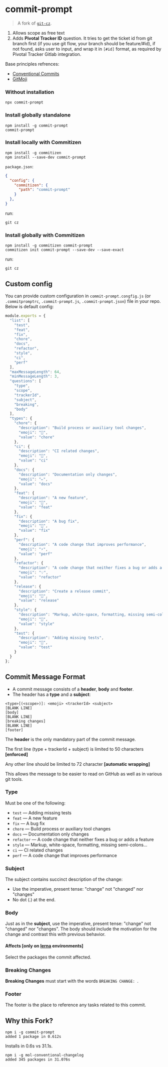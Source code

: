 # commit-prompt

> A fork of [`git-cz`](https://github.com/streamich/git-cz). 

1) Allows scope as free text
2) Adds **Pivotal Tracker ID** question. It tries to get the ticket id from git branch first (if you use git flow, your branch should be feature/#id), if not found, asks user to input, and wrap it in `[#id]` format, as required by Pivotal Tracker Gitlab integration.

Base principles refrences:

- [Conventional Commits](https://www.conventionalcommits.org/en/v1.0.0-beta.2/)
- [GitMoji](https://gitmoji.carloscuesta.me/)

### Without installation

```shell
npx commit-prompt
```

### Install globally standalone

```shell
npm install -g commit-prompt
commit-prompt
```

### Install locally with Commitizen

```shell
npm install -g commitizen
npm install --save-dev commit-prompt
```

`package.json`:

```json
{
  "config": {
    "commitizen": {
      "path": "commit-prompt"
    }
  },
}
```

run:

```shell
git cz
```

### Install globally with Commitizen

```shell
npm install -g commitizen commit-prompt
commitizen init commit-prompt --save-dev --save-exact
```

run:

```shell
git cz
```

## Custom config

You can provide custom configuration in `commit-prompt.congfig.js` (or `.commitpromptrc`, `.commit-prompt.js`, `.commit-prompt.json`) file
in your repo. Below is default config:

```js
module.exports = {
  "list": [
    "test",
    "feat",
    "fix",
    "chore",
    "docs",
    "refactor",
    "style",
    "ci",
    "perf"
  ],
  "maxMessageLength": 64,
  "minMessageLength": 3,
  "questions": [
    "type",
    "scope",
    "trackerId",
    "subject",
    "breaking",
    "body"
  ],
  "types": {
    "chore": {
      "description": "Build process or auxiliary tool changes",
      "emoji": "🤖",
      "value": "chore"
    },
    "ci": {
      "description": "CI related changes",
      "emoji": "🎡",
      "value": "ci"
    },
    "docs": {
      "description": "Documentation only changes",
      "emoji": "✏️",
      "value": "docs"
    },
    "feat": {
      "description": "A new feature",
      "emoji": "🎸",
      "value": "feat"
    },
    "fix": {
      "description": "A bug fix",
      "emoji": "🐛",
      "value": "fix"
    },
    "perf": {
      "description": "A code change that improves performance",
      "emoji": "⚡️",
      "value": "perf"
    },
    "refactor": {
      "description": "A code change that neither fixes a bug or adds a feature",
      "emoji": "💡",
      "value": "refactor"
    },
    "release": {
      "description": "Create a release commit",
      "emoji": "🏹",
      "value": "release"
    },
    "style": {
      "description": "Markup, white-space, formatting, missing semi-colons...",
      "emoji": "💄",
      "value": "style"
    },
    "test": {
      "description": "Adding missing tests",
      "emoji": "💍",
      "value": "test"
    }
  }
};
```

## Commit Message Format

* A commit message consists of a **header**, **body** and **footer**.
* The header has a **type** and a **subject**:

```
<type>[(<scope>)]: <emoji> <trackerId> <subject>
[BLANK LINE]
[body]
[BLANK LINE]
[breaking changes]
[BLANK LINE]
[footer]
```

The **header** is the only mandatory part of the commit message.

The first line (type + trackerId + subject) is limited to 50 characters **[enforced]**

Any other line should be limited to 72 character **[automatic wrapping]**

This allows the message to be easier to read on GitHub as well as in various git tools.

### Type

Must be one of the following:

- `test` &mdash; Adding missing tests
- `feat` &mdash; A new feature
- `fix` &mdash; A bug fix
- `chore` &mdash; Build process or auxiliary tool changes
- `docs` &mdash; Documentation only changes
- `refactor` &mdash; A code change that neither fixes a bug or adds a feature
- `style` &mdash; Markup, white-space, formatting, missing semi-colons...
- `ci` &mdash; CI related changes
- `perf` &mdash; A code change that improves performance


### Subject

The subject contains succinct description of the change:

* Use the imperative, present tense: "change" not "changed" nor "changes"
* No dot (.) at the end.

### Body

Just as in the **subject**, use the imperative, present tense: "change" not "changed" nor "changes".
The body should include the motivation for the change and contrast this with previous behavior.

#### Affects [only on [lerna](https://lernajs.io/) environments]

Select the packages the commit affected.

### Breaking Changes

**Breaking Changes** must start with the words `BREAKING CHANGE: `.

### Footer

The footer is the place to reference any tasks related to this commit.



## Why this Fork?

```
npm i -g commit-prompt
added 1 package in 0.612s
```

Installs in 0.6s vs 31.1s.

```
npm i -g mol-conventional-changelog
added 345 packages in 31.076s
```


